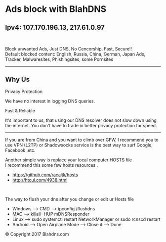 <h1> Ads block with BlahDNS </h1>
<h2>Ipv4: 107.170.196.13, 217.61.0.97
</h2><br>

Block unwanted Ads, Just DNS, No Cencorship, Fast, Secure!!
<br>
Default blocked content: English, Russia, China, German, Japan Ads, Tracker, Malwaresites, Phishingsites, some Pornsites
<hr>

<h2>Why Us </h2>
<p>Privacy Protection</p><p>
We have no interest in logging DNS queries. </p>
<p>Fast & Reliable </p><p>
It's important to us, that using our DNS resolver does not slow down using the internet. You don't have to trade in better privacy protection for speed.
</p>
<hr>
<p> If you are from China and you want to climb over GFW, I recommend you to use VPN (L2TP) or Shadowsocks service is the best way to surf Google, Facebook ,etc.</p>
<p> Another simple way is replace your local computer HOSTS file <br> I recommend this some few hosts resources .<br>
<ul>
<li><a href="https://github.com/racaljk/hosts">https://github.com/racaljk/hosts</a></li>
<li><a href="http://htcui.com/4938.html">http://htcui.com/4938.html</a></li>
</ul>
<br>
<p> The way to flush your dns after you change or edit ur Hosts file </p>
<ul>
<li> Windows --> CMD --> ipconfig /flushdns </li>
<li> MAC --> killall -HUP mDNSResponder </li>
<li> Linux --> sudo systemctl restart NetworkManager or sudo rcnscd restart </li>
<li> Android --> Open Airplane Mode --> Close it --> Done </li>
</ul>

<p>&copy; Copyright 2017 Blahdns.com </p>


